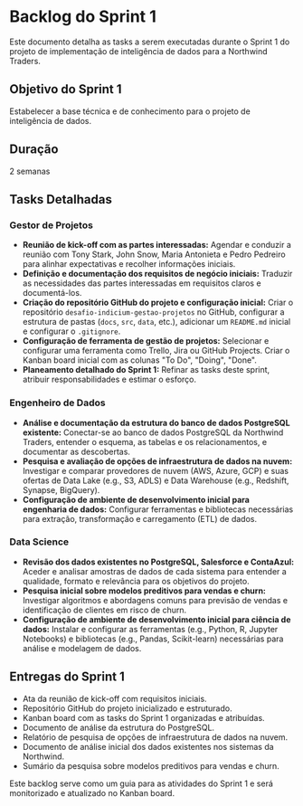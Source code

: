 # Backlog do Sprint 1

Este documento detalha as tasks a serem executadas durante o Sprint 1 do projeto de implementação de inteligência de dados para a Northwind Traders.

## Objetivo do Sprint 1

Estabelecer a base técnica e de conhecimento para o projeto de inteligência de dados.

## Duração

2 semanas

## Tasks Detalhadas

### Gestor de Projetos

*   **Reunião de kick-off com as partes interessadas:** Agendar e conduzir a reunião com Tony Stark, John Snow, Maria Antonieta e Pedro Pedreiro para alinhar expectativas e recolher informações iniciais.
*   **Definição e documentação dos requisitos de negócio iniciais:** Traduzir as necessidades das partes interessadas em requisitos claros e documentá-los.
*   **Criação do repositório GitHub do projeto e configuração inicial:** Criar o repositório `desafio-indicium-gestao-projetos` no GitHub, configurar a estrutura de pastas (`docs`, `src`, `data`, etc.), adicionar um `README.md` inicial e configurar o `.gitignore`.
*   **Configuração de ferramenta de gestão de projetos:** Selecionar e configurar uma ferramenta como Trello, Jira ou GitHub Projects. Criar o Kanban board inicial com as colunas "To Do", "Doing", "Done".
*   **Planeamento detalhado do Sprint 1:** Refinar as tasks deste sprint, atribuir responsabilidades e estimar o esforço.

### Engenheiro de Dados

*   **Análise e documentação da estrutura do banco de dados PostgreSQL existente:** Conectar-se ao banco de dados PostgreSQL da Northwind Traders, entender o esquema, as tabelas e os relacionamentos, e documentar as descobertas.
*   **Pesquisa e avaliação de opções de infraestrutura de dados na nuvem:** Investigar e comparar provedores de nuvem (AWS, Azure, GCP) e suas ofertas de Data Lake (e.g., S3, ADLS) e Data Warehouse (e.g., Redshift, Synapse, BigQuery).
*   **Configuração de ambiente de desenvolvimento inicial para engenharia de dados:** Configurar ferramentas e bibliotecas necessárias para extração, transformação e carregamento (ETL) de dados.

### Data Science

*   **Revisão dos dados existentes no PostgreSQL, Salesforce e ContaAzul:** Aceder e analisar amostras de dados de cada sistema para entender a qualidade, formato e relevância para os objetivos do projeto.
*   **Pesquisa inicial sobre modelos preditivos para vendas e churn:** Investigar algoritmos e abordagens comuns para previsão de vendas e identificação de clientes em risco de churn.
*   **Configuração de ambiente de desenvolvimento inicial para ciência de dados:** Instalar e configurar as ferramentas (e.g., Python, R, Jupyter Notebooks) e bibliotecas (e.g., Pandas, Scikit-learn) necessárias para análise e modelagem de dados.

## Entregas do Sprint 1

*   Ata da reunião de kick-off com requisitos iniciais.
*   Repositório GitHub do projeto inicializado e estruturado.
*   Kanban board com as tasks do Sprint 1 organizadas e atribuídas.
*   Documento de análise da estrutura do PostgreSQL.
*   Relatório de pesquisa de opções de infraestrutura de dados na nuvem.
*   Documento de análise inicial dos dados existentes nos sistemas da Northwind.
*   Sumário da pesquisa sobre modelos preditivos para vendas e churn.

Este backlog serve como um guia para as atividades do Sprint 1 e será monitorizado e atualizado no Kanban board.

